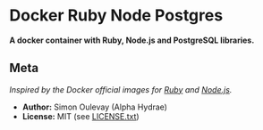 # Docker Ruby Node Postgres

**A docker container with Ruby, Node.js and PostgreSQL libraries.**

## Meta

*Inspired by the Docker official images for [Ruby](https://github.com/docker-library/ruby) and [Node.js](https://github.com/docker-library/node).*

* **Author:** Simon Oulevay (Alpha Hydrae)
* **License:** MIT (see [LICENSE.txt](https://raw.github.com/AlphaHydrae/docker-ruby-node-pg/master/LICENSE.txt))
